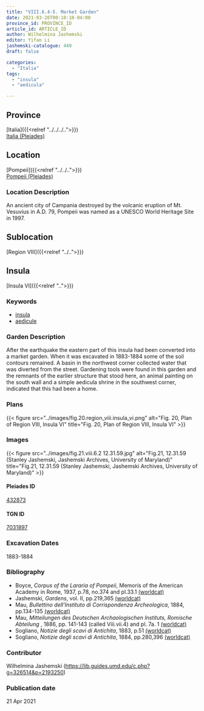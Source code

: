 ```yaml
---
title: "VIII.6.4-5. Market Garden"
date: 2021-03-26T00:10:10-04:00
province_id: PROVINCE_ID
article_id: ARTICLE_ID
author: Wilhelmina Jashemski
editor: Yifan Li
jashemski-catalogue: 449
draft: false

categories:
  - "Italia"
tags:
  - "insula"
  - "aedicula"

---
```


## Province
[Italia]({{<relref "../../../..">}}) \
[Italia (Pleiades)](https://pleiades.stoa.org/places/1052)

## Location
[Pompeii]({{<relref "../../..">}}) \
[Pompeii (Pleiades)](https://pleiades.stoa.org/places/433032)

### Location Description
An ancient city of Campania destroyed by the volcanic eruption of Mt. Vesuvius in A.D. 79, Pompeii was named as a UNESCO World Heritage Site in 1997.

## Sublocation
[Region VIII]({{<relref "../..">}})

## Insula
[Insula VI]({{<relref "..">}})

### Keywords
- [insula](http://vocab.getty.edu/page/aat/300000325)
- [aedicule](http://vocab.getty.edu/page/aat/300002574)

### Garden Description
After the earthquake the eastern part of this insula had been converted into a market garden. When it was excavated in 1883-1884 some of the soil contours remained. A basin in the northwest corner collected water that was diverted from the street. Gardening tools were found in this garden and the remnants of the earlier structure that stood here, an animal painting on the south wall and a simple aedicula shrine in the southwest corner, indicated that this had been a home.

### Plans
{{< figure src="../images/fig.20.region_viii.insula_vi.png" alt="Fig. 20, Plan of Region VIII, Insula VI" title="Fig. 20, Plan of Region VIII, Insula VI" >}}

### Images
{{< figure src="../images/fig.21.viii.6.2 12.31.59.jpg" alt="Fig.21, 12.31.59 (Stanley Jashemski, Jashemski Archives, University of Maryland)" title="Fig.21, 12.31.59 (Stanley Jashemski, Jashemski Archives, University of Maryland)" >}}


#### Pleiades ID
[432873](https://pleiades.stoa.org/places/538911200)

#### TGN ID
[7031897](http://vocab.getty.edu/page/tgn/2053030)

###  Excavation Dates
1883-1884

### Bibliography
* Boyce, *Corpus of the Lararia of Pompeii*, Memoris of the American Academy in Rome, 1937, p.78, no.374 and pl.33.1 [(worldcat)](http://www.worldcat.org/oclc/1131425884)
* Jashemski, *Gardens*, vol. II, pp.219,365 [(worldcat)](http://www.worldcat.org/oclc/1113367431)
* Mau, *Bullettino dell'Instituto di Corrispondenza Archeologica*, 1884, pp.134-135 [(worldcat)](http://www.worldcat.org/oclc/823239162)
* Mau, *Mitteilungen des Deutschen Archaologischen Instituts, Romische Abteilung* , 1886, pp. 141-143 (called Viii.vii.4) and pl. 7a. 1 [(worldcat)](http://www.worldcat.org/oclc/1180386779)
* Sogliano, *Notizie degli scavi di Antichita*, 1883, p.51 [(worldcat)](http://www.worldcat.org/oclc/638883283)
* Sogliano, *Notizie degli scavi di Antichita*, 1884, pp.280,396 [(worldcat)](http://www.worldcat.org/oclc/638883283)


### Contributor
Wilhelmina Jashemski (https://lib.guides.umd.edu/c.php?g=326514&p=2193250)

### Publication date

21 Apr 2021
